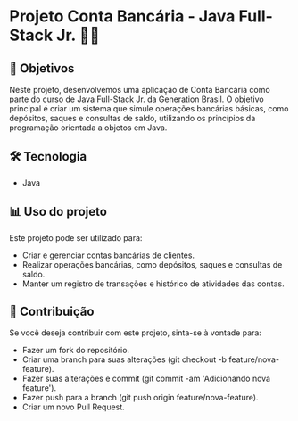 # Projeto Conta Bancária - Java Full-Stack Jr. 🏦💸
## 🎯 Objetivos
Neste projeto, desenvolvemos uma aplicação de Conta Bancária como parte do curso de Java Full-Stack Jr. da Generation Brasil. 
O objetivo principal é criar um sistema que simule operações bancárias básicas, como depósitos, saques e consultas de saldo, utilizando os princípios da programação orientada a objetos em Java.

## 🛠️ Tecnologia
- Java

## 📊 Uso do projeto
Este projeto pode ser utilizado para:

- Criar e gerenciar contas bancárias de clientes.
- Realizar operações bancárias, como depósitos, saques e consultas de saldo.
- Manter um registro de transações e histórico de atividades das contas.

## 🙌 Contribuição
Se você deseja contribuir com este projeto, sinta-se à vontade para:

- Fazer um fork do repositório.
- Criar uma branch para suas alterações (git checkout -b feature/nova-feature).
- Fazer suas alterações e commit (git commit -am 'Adicionando nova feature').
- Fazer push para a branch (git push origin feature/nova-feature).
- Criar um novo Pull Request.
